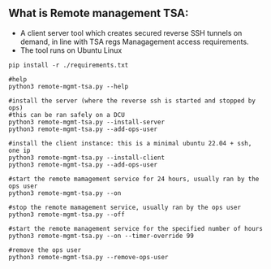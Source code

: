 
## What is Remote management TSA:

* A client server tool which creates secured reverse SSH tunnels on demand, in line with TSA regs Managagement access requirements. 
* The tool runs on Ubuntu Linux 

```
pip install -r ./requirements.txt

#help
python3 remote-mgmt-tsa.py --help

#install the server (where the reverse ssh is started and stopped by ops)
#this can be ran safely on a DCU
python3 remote-mgmt-tsa.py --install-server
python3 remote-mgmt-tsa.py --add-ops-user  

#install the client instance: this is a minimal ubuntu 22.04 + ssh, one ip 
python3 remote-mgmt-tsa.py --install-client
python3 remote-mgmt-tsa.py --add-ops-user  

#start the remote mamagement service for 24 hours, usually ran by the ops user
python3 remote-mgmt-tsa.py --on 

#stop the remote mamagement service, usually ran by the ops user
python3 remote-mgmt-tsa.py --off

#start the remote management service for the specified number of hours 
python3 remote-mgmt-tsa.py --on --timer-override 99 

#remove the ops user
python3 remote-mgmt-tsa.py --remove-ops-user
```

